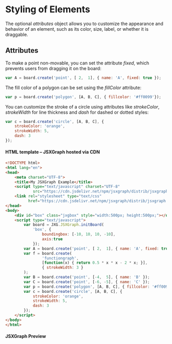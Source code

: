 # Styling of Elements

The optional _attributes_ object allows you to customize the appearance and behavior of an element, such as its color, size, label, or whether it is draggable.

## Attributes 

To make a point non-movable, you can set the attribute _fixed_, which prevents users from dragging it on the board:

```js
var A = board.create('point', [ 2,  1], { name: 'A', fixed: true });
```

The fill color of a polygon can be set using the _fillColor_ attribute:

```js
var p = board.create('polygon', [A, B, C], { fillcolor: '#ff0099'});
```

You can customize the stroke of a circle using attributes like _strokeColor_, _strokeWidth_ for line thickness and _dash_ for dashed or dotted styles:

```js
var c = board.create('circle', [A, B, C], { 
    strokeColor: 'orange', 
    strokeWidth: 5, 
    dash: 3
});
```

#### HTML template – JSXGraph hosted via CDN

```html
<!DOCTYPE html>
<html lang="en">
<head>
    <meta charset="UTF-8">
    <title>My JSXGraph Example</title>
    <script type="text/javascript" charset="UTF-8"
            src="https://cdn.jsdelivr.net/npm/jsxgraph/distrib/jsxgraphcore.js"></script>
    <link rel="stylesheet" type="text/css"
          href="https://cdn.jsdelivr.net/npm/jsxgraph/distrib/jsxgraph.css" />
</head>
<body>
    <div id="box" class="jxgbox" style="width:500px; height:500px;"></div>
    <script type="text/javascript">
        var board = JXG.JSXGraph.initBoard(
            'box', {
                boundingbox: [-10, 10, 10, -10], 
                axis:true
            });
        var A = board.create('point', [ 2,  1], { name: 'A', fixed: true });
        var f = board.create(
                'functiongraph',
                [function(x) { return 0.5 * x * x - 2 * x; }],
                { strokeWidth: 3 }
        );
        var B = board.create('point', [-4,  5], { name: 'B' });
        var C = board.create('point', [-6, -5], { name: 'C' });
        var p = board.create('polygon', [A, B, C], { fillcolor: '#ff0099'});
        var c = board.create('circle', [A, B, C], {
            strokeColor: 'orange',
            strokeWidth: 5,
            dash: 3
        });
    </script>
</body>
</html>
```

#### JSXGraph  Preview

